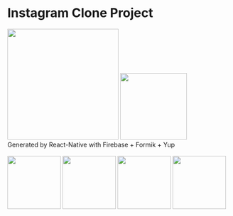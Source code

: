 # Instagram Clone Project

<div>
	<span>
			<img src="https://user-images.githubusercontent.com/75922558/144962997-6aa5a537-1e1d-4e8e-a61d-083731601523.jpg" width="250"/> 
	</span>
	<span>
			<img src="https://user-images.githubusercontent.com/75922558/149472276-4912f1ed-2c53-4cb4-a35e-2283a68fa65c.png" width="150"/> 
	</span>
</div>

<div>Generated by React-Native with Firebase + Formik + Yup</div>

<br/>

<div>
	<span>
			<img src="https://user-images.githubusercontent.com/75922558/149472114-8ee4eeb9-c981-4266-82a0-d14dc37d8372.png" width="120"/> 
	</span>
	<span>
			<img src="https://user-images.githubusercontent.com/75922558/149472119-6d6e172a-ce31-4ee2-9c0d-1baf192e9c20.png" width="120"/> 
	</span>
	<span>
			<img src="https://user-images.githubusercontent.com/75922558/149472125-3c4d91d5-deea-4e1c-81b4-d2ca84458b09.png" width="120"/> 
	</span>
	<span>
			<img src="https://user-images.githubusercontent.com/75922558/149472129-0942be2e-3fe2-483b-8d6d-5a214b46aed4.png" width="120"/> 
	</span>
</div>
